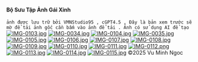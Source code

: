 #### Bộ Sưu Tập Ảnh Gái Xinh
`ảnh được lưu trữ bởi VMNStudio95 , cGPT4.5 , Đây là bản xem trước sẽ mờ để tải ảnh gốc cần bấm vào ảnh để tải . Ảnh có sử dụng AI để tạo `
[![IMG-0103.jpg](https://i.postimg.cc/KzzFRkzf/IMG-0103.jpg)](https://postimg.cc/67DFPQC4)
[![IMG-0034.jpg](https://i.postimg.cc/B6cyhMXN/IMG-0034.jpg)](https://postimg.cc/8Jctcddr)
[![IMG-0104.jpg](https://i.postimg.cc/TY2SGMKj/IMG-0104.jpg)](https://postimg.cc/ThSQqsqh)
[![IMG-0035.jpg](https://i.postimg.cc/D0vNRLGh/IMG-0035.jpg)](https://postimg.cc/G8fzyBzg)
[![IMG-0105.jpg](https://i.postimg.cc/pLhsX2Rj/IMG-0105.jpg)](https://postimg.cc/18SGv1gR)
[![IMG-0106.jpg](https://i.postimg.cc/VN9BdvTJ/IMG-0106.jpg)](https://postimg.cc/WD3JyNsV)
[![IMG-0107.jpg](https://i.postimg.cc/FRDyVqhm/IMG-0107.jpg)](https://postimg.cc/LYggHxq0)
[![IMG-0108.jpg](https://i.postimg.cc/mD5cDGbc/IMG-0108.jpg)](https://postimg.cc/sQ5f6qGy)
[![IMG-0109.jpg](https://i.postimg.cc/qMdKC4sn/IMG-0109.jpg)](https://postimg.cc/bd3r7XFN)
[![IMG-0110.jpg](https://i.postimg.cc/PxYxtvF7/IMG-0110.jpg)](https://postimg.cc/2bjmGyYd)
[![IMG-0111.jpg](https://i.postimg.cc/Hspxgx0S/IMG-0111.jpg)](https://postimg.cc/WtHjmsHr)
[![IMG-0112.png](https://i.postimg.cc/sx3Vs6WB/IMG-0112.png)](https://postimg.cc/k6hryyf9)
[![IMG-0113.jpg](https://i.postimg.cc/pLmPWnmB/IMG-0113.jpg)](https://postimg.cc/gxbC4jqw)
[![IMG-0114.jpg](https://i.postimg.cc/BnR4XQDf/IMG-0114.jpg)](https://postimg.cc/68VDPKYM)
[![IMG-0115.jpg](https://i.postimg.cc/0Q0sWY49/IMG-0115.jpg)](https://postimg.cc/YG0ZjWkP)
     ©️2025 Vu Minh Ngoc
